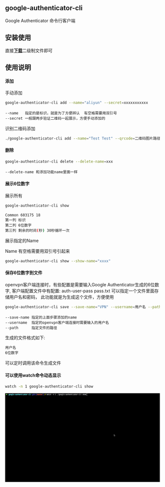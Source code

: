 ## google-authenticator-cli

Google Authenticator 命令行客户端

## 安装使用

直接[**下载**](https://github.com/chanyipiaomiao/google-authenticator-cli/releases)二级制文件即可

## 使用说明

#### 添加

手动添加
```sh
google-authenticator-cli add --name="aliyun" --secret=xxxxxxxxxxx

--name   指定的是标识，就是为了方便辨认  有空格需要用双引号
--secret 一般跟两步验证二维码一起展示，方便手动添加的
```

识别二维码添加

```sh
./google-authenticator-cli add --name="Test Test" --qrcode=二维码图片路径
```

#### 删除

```sh
google-authenticator-cli delete --delete-name=xxx

--delete-name 和添加功能name里面一样
```

#### 展示6位数字

展示所有

```sh
google-authenticator-cli show
```

```sh
Common 603175 18
第一列 标识
第二列 6位数字
第三列 剩余的时间(秒) 30秒循环一次
```

展示指定的Name

Name 有空格需要用双引号引起来

```sh
google-authenticator-cli show --show-name="xxxx"
```

#### 保存6位数字到文件

openvpn客户端连接时，有些配置是需要输入Google Authenticator生成的6位数字, 
客户端配置文件中有配置: auth-user-pass pass.txt 可以指定一个文件里面存储用户名和密码，
此功能就是为生成这个文件，方便使用

```sh
google-authenticator-cli save --save-name="VPN" --username=用户名 --path=./pass.txt

--save-name 指定的上面步骤添加的name
--username  指定的openvpn客户端连接时需要输入的用户名
--path      指定文件的路径
```

生成的文件格式如下: 
```sh
用户名
6位数字
```

可以定时调用该命令生成文件

#### 可以使用watch命令动态显示

```sh
watch -n 1 google-authenticator-cli show
```
![示例](demo/google-autherticator.gif)